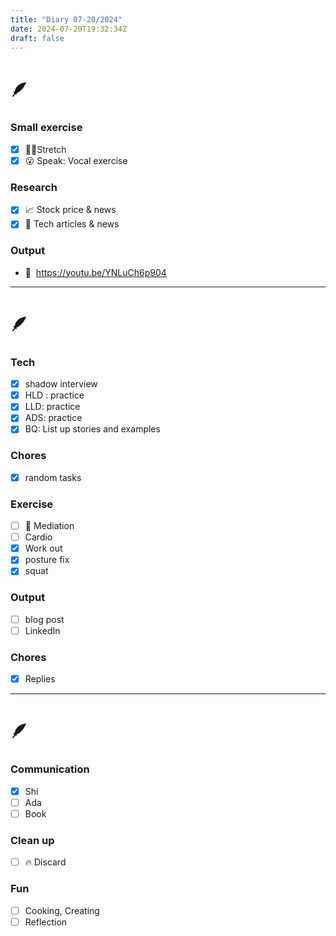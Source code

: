 ```yaml
---
title: "Diary 07-20/2024"  
date: 2024-07-20T19:32:34Z
draft: false
---
```


# 🪶

### Small exercise

- [x]  🧎‍♀️Stretch
- [x]  😮 Speak: Vocal exercise

### Research

- [x]  📈 Stock price & news
- [x]  👾 Tech articles & news

### Output

- 🎥  https://youtu.be/YNLuCh6p904

---

# 🪶

### Tech

- [x]  shadow  interview
- [x]  HLD : practice
- [x]  LLD:  practice
- [x]  ADS: practice
- [x]  BQ: List up stories and examples

### Chores

- [x]  random tasks

### Exercise

- [ ]  🧘 Mediation
- [ ]  Cardio
- [x]  Work out
- [x]  posture fix
- [x]  squat

### Output

- [ ]  blog post
- [ ]  LinkedIn

### Chores

- [x]  Replies

---

# 🪶

### Communication

- [x]  Shi
- [ ]  Ada
- [ ]  Book

### Clean up

- [ ]  🔥 Discard

### Fun

- [ ]  Cooking, Creating
- [ ]  Reflection
